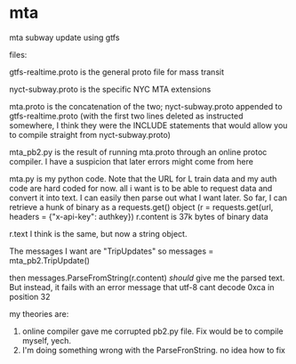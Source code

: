 # mta
mta subway update using gtfs

files:

gtfs-realtime.proto is the general proto file for mass transit

nyct-subway.proto is the specific NYC MTA extensions

mta.proto is the concatenation of the two; nyct-subway.proto appended to gtfs-realtime.proto 
(with the first two lines deleted as instructed somewhere, I think they were the INCLUDE statements that would allow you to compile 
straight from nyct-subway.proto)

mta_pb2.py is the result of running mta.proto through an online protoc compiler.  I have a suspicion that later errors might come from here

mta.py is my python code. Note that the URL for L train data and my auth code are hard coded for now. all i want  is to be able to request data and convert it into text. I can easily then parse out what I want later. 
So far, I can retrieve a hunk of binary as a requests.get() object  (r = requests.get(url, headers = {"x-api-key": authkey})
r.content is 37k bytes of binary data

r.text I think is the same, but now a string object.

The messages I want are   "TripUpdates"
so messages = mta_pb2.TripUpdate()

then messages.ParseFromString(r.content) *should* give me the parsed text.
But instead, it fails with an error message that utf-8 cant decode 0xca in position 32

my theories are:
1) online compiler gave me corrupted pb2.py file. Fix would be to compile myself, yech.
2) I'm doing something wrong with the ParseFronString. no idea how to fix





